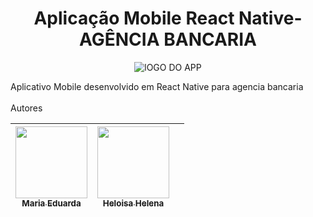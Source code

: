 
<h1 align="center">  Aplicação Mobile React Native-AGÊNCIA BANCARIA </h1>
<div align="center">

![lOGO DO APP ](https://github.com/MariaEduardaSM/atividade-rodrigo-8pts/assets/112040400/28f6b89b-21c2-4a59-9a28-1f80dd11228e)
</div>
Aplicativo Mobile desenvolvido em React Native para agencia bancaria
<br/>
<br/>
Autores
<br/>

   
| [<img src="https://github.com/MariaEduardaSM/atividade-rodrigo-8pts/assets/112040400/ddc5e79c-b79c-4664-be5b-06118591f1ff" width=115><br><sub>Maria Eduarda</sub>](https://github.com/MariaEduardaSM) | [<img src="https://avatars.githubusercontent.com/u/112037573?v=4" width=115><br><sub>Heloisa Helena</sub>](https://github.com/HeloisaHT) | |
| :---: | :---: | :---: |



